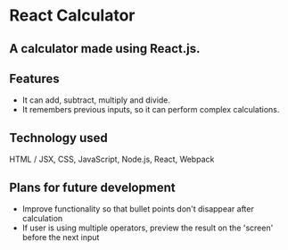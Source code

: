 # React Calculator

A calculator made using React.js. 
---

## Features

-   It can add, subtract, multiply and divide.
-   It remembers previous inputs, so it can perform complex calculations.

## Technology used

HTML / JSX, CSS, JavaScript, Node.js, React, Webpack

## Plans for future development

-   Improve functionality so that bullet points don't disappear after calculation
-   If user is using multiple operators, preview the result on the 'screen' before the next input

